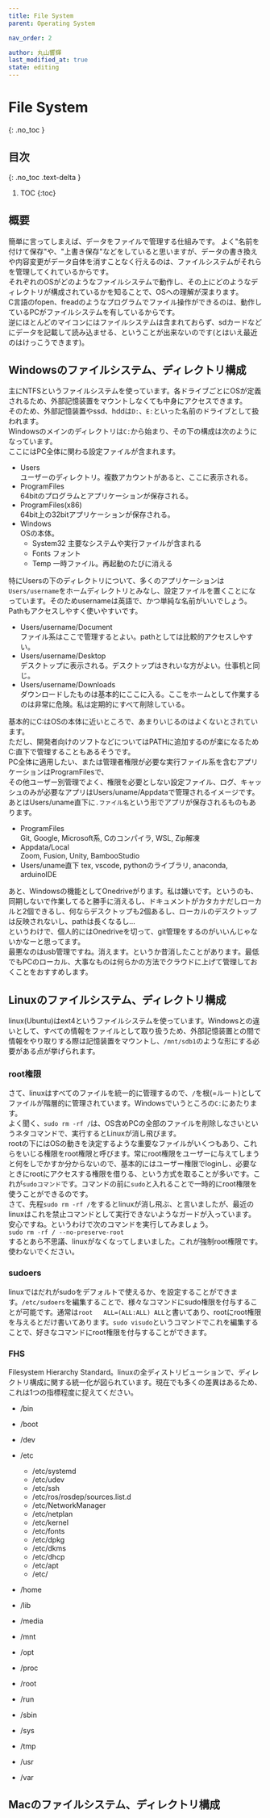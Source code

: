 ```yaml
---
title: File System
parent: Operating System

nav_order: 2

author: 丸山響輝
last_modified_at: true
state: editing
---
```


# **File System**
{: .no_toc }

## 目次
{: .no_toc .text-delta }

1. TOC
{:toc}

## 概要
簡単に言ってしまえば、データをファイルで管理する仕組みです。
よく"名前を付けて保存"や、"上書き保存"などをしていると思いますが、データの書き換えや内容変更がデータ自体を消すことなく行えるのは、ファイルシステムがそれらを管理してくれているからです。  
それぞれのOSがどのようなファイルシステムで動作し、その上にどのようなディレクトリが構成されているかを知ることで、OSへの理解が深まります。  
C言語のfopen、freadのようなプログラムでファイル操作ができるのは、動作しているPCがファイルシステムを有しているからです。  
逆にほとんどのマイコンにはファイルシステムは含まれておらず、sdカードなどにデータを記載して読み込ませる、ということが出来ないのです(とはいえ最近のはけっこうできます)。

## Windowsのファイルシステム、ディレクトリ構成
主にNTFSというファイルシステムを使っています。各ドライブごとにOSが定義されるため、外部記憶装置をマウントしなくても中身にアクセスできます。  
そのため、外部記憶装置やssd、hddは`D:`、`E:`といった名前のドライブとして扱われます。  
Windowsのメインのディレクトリは`C:`から始まり、その下の構成は次のようになっています。  
ここにはPC全体に関わる設定ファイルが含まれます。  
- Users  
ユーザーのディレクトリ。複数アカウントがあると、ここに表示される。  
- ProgramFiles  
64bitのプログラムとアプリケーションが保存される。  
- ProgramFiles(x86)  
64bit上の32bitアプリケーションが保存される。  
- Windows  
OSの本体。  
  - System32  主要なシステムや実行ファイルが含まれる  
  - Fonts  フォント  
  - Temp  一時ファイル。再起動のたびに消える  

特にUsersの下のディレクトリについて、多くのアプリケーションは`Users/username`をホームディレクトリとみなし、設定ファイルを置くことになっています。そのためusernameは英語で、かつ単純な名前がいいでしょう。Pathもアクセスしやすく使いやすいです。  

- Users/username/Document  
ファイル系はここで管理するとよい。pathとしては比較的アクセスしやすい。
- Users/username/Desktop  
デスクトップに表示される。デスクトップはきれいな方がよい。仕事机と同じ。
- Users/username/Downloads  
ダウンロードしたものは基本的にここに入る。ここをホームとして作業するのは非常に危険。私は定期的にすべて削除している。  

基本的にC:はOSの本体に近いところで、あまりいじるのはよくないとされています。  
ただし、開発者向けのソフトなどについてはPATHに追加するのが楽になるためC:直下で管理することもあるそうです。  
PC全体に適用したい、または管理者権限が必要な実行ファイル系を含むアプリケーションはProgramFilesで、  
その他ユーザー別管理でよく、権限を必要としない設定ファイル、ログ、キャッシュのみが必要なアプリはUsers/uname/Appdataで管理されるイメージです。 
あとはUsers/uname直下に`.ファイル名`という形でアプリが保存されるものもあります。

- ProgramFiles  
Git, Google, Microsoft系, Cのコンパイラ, WSL, Zip解凍
- Appdata/Local  
Zoom, Fusion, Unity, BambooStudio
- Users/uname直下
tex, vscode, pythonのライブラリ, anaconda, arduinoIDE

あと、Windowsの機能としてOnedriveがります。私は嫌いです。というのも、同期しないで作業してると勝手に消えるし、ドキュメントがカタカナだしローカルと2個できるし、何ならデスクトップも2個あるし、ローカルのデスクトップは反映されないし、pathは長くなるし...  
というわけで、個人的にはOnedriveを切って、git管理をするのがいいんじゃないかなーと思ってます。  
最悪なのはusb管理ですね。消えます。というか昔消したことがあります。最低でもPCのローカル、大事なものは何らかの方法でクラウドに上げて管理しておくことをおすすめします。

## Linuxのファイルシステム、ディレクトリ構成
linux(Ubuntu)はext4というファイルシステムを使っています。Windowsとの違いとして、すべての情報をファイルとして取り扱うため、外部記憶装置との間で情報をやり取りする際は記憶装置をマウントし、`/mnt/sdb1`のような形にする必要がある点が挙げられます。  

### root権限
さて、linuxはすべてのファイルを統一的に管理するので、`/`を根(=ルート)としてファイルが階層的に管理されています。Windowsでいうところの`C:`にあたります。  
よく聞く、`sudo rm -rf /`は、OS含めPCの全部のファイルを削除しなさいというネタコマンドで、実行するとLinuxが消し飛びます。  
rootの下にはOSの動きを決定するような重要なファイルがいくつもあり、これらをいじる権限をroot権限と呼びます。常にroot権限をユーザーに与えてしまうと何をしでかすか分からないので、基本的にはユーザー権限でloginし、必要なときにrootにアクセスする権限を借りる、という方式を取ることが多いです。これが`sudoコマンド`です。コマンドの前に`sudo`と入れることで一時的にroot権限を使うことができるのです。  
さて、先程`sudo rm -rf /`をするとlinuxが消し飛ぶ、と言いましたが、最近のlinuxはこれを禁止コマンドとして実行できないようなガードが入っています。安心ですね。というわけで次のコマンドを実行してみましょう。  
`sudo rm -rf / --no-preserve-root`  
するとあら不思議、linuxがなくなってしまいました。これが強制root権限です。使わないでください。  

### sudoers
linuxではだれがsudoをデフォルトで使えるか、を設定することができます。`/etc/sudoers`を編集することで、様々なコマンドにsudo権限を付与することが可能です。通常は`root	ALL=(ALL:ALL) ALL`と書いてあり、rootにroot権限を与えるとだけ書いてあります。`sudo visudo`というコマンドでこれを編集することで、好きなコマンドにroot権限を付与することができます。

### FHS
Filesystem Hierarchy Standard。linuxの全ディストリビューションで、ディレクトリ構成に関する統一化が図られています。現在でも多くの差異はあるため、これは1つの指標程度に捉えてください。

- /bin  


- /boot  


- /dev  


- /etc  
  - /etc/systemd  
  - /etc/udev  
  - /etc/ssh  
  - /etc/ros/rosdep/sources.list.d
  - /etc/NetworkManager
  - /etc/netplan
  - /etc/kernel
  - /etc/fonts
  - /etc/dpkg  
  - /etc/dkms
  - /etc/dhcp
  - /etc/apt
  - /etc/

- /home  


- /lib  


- /media  


- /mnt  


- /opt  


- /proc  


- /root  


- /run  


- /sbin  


- /sys  


- /tmp  


- /usr  


- /var  


## Macのファイルシステム、ディレクトリ構成


